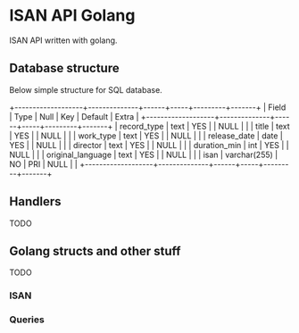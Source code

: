 # ISAN API Golang

ISAN API written with golang.

## Database structure

Below simple structure for SQL database.

+-------------------+--------------+------+-----+---------+-------+
| Field             | Type         | Null | Key | Default | Extra |
+-------------------+--------------+------+-----+---------+-------+
| record_type       | text         | YES  |     | NULL    |       |
| title             | text         | YES  |     | NULL    |       |
| work_type         | text         | YES  |     | NULL    |       |
| release_date      | date         | YES  |     | NULL    |       |
| director          | text         | YES  |     | NULL    |       |
| duration_min      | int          | YES  |     | NULL    |       |
| original_language | text         | YES  |     | NULL    |       |
| isan              | varchar(255) | NO   | PRI | NULL    |       |
+-------------------+--------------+------+-----+---------+-------+

## Handlers

TODO

## Golang structs and other stuff

TODO

### ISAN

### Queries